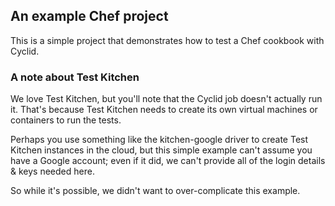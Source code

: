 An example Chef project
---

This is a simple project that demonstrates how to test a Chef cookbook with Cyclid.

### A note about Test Kitchen

We love Test Kitchen, but you'll note that the Cyclid job doesn't actually run it. That's because Test Kitchen needs to create its own virtual machines or containers to run the tests.

Perhaps you use something like the kitchen-google driver to create Test Kitchen instances in the cloud, but this simple example can't assume you have a Google account; even if it did, we can't provide all of the login details & keys needed here.

So while it's possible, we didn't want to over-complicate this example.